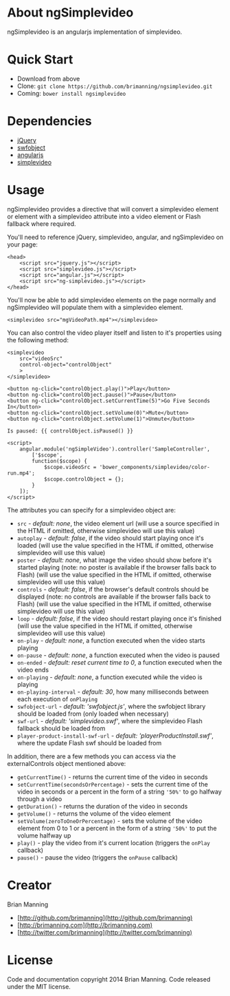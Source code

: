 About ngSimplevideo
===

ngSimplevideo is an angularjs implementation of simplevideo.

Quick Start
===
+ Download from above
+ Clone: `git clone https://github.com/brimanning/ngsimplevideo.git`
+ Coming: `bower install ngsimplevideo`

Dependencies
===
+ [jQuery](http://jquery.com)
+ [swfobject](https://code.google.com/p/swfobject)
+ [angularjs](https://angularjs.org/)
+ [simplevideo](https://github.com/brimanning/simplevideo)

Usage
===
ngSimplevideo provides a directive that will convert a simplevideo element or element with a simplevideo attribute into a video element or Flash fallback where required.

You'll need to reference jQuery, simplevideo, angular, and ngSimplevideo on your page:

	<head>
		<script src="jquery.js"></script>
		<script src="simplevideo.js"></script>
		<script src="angular.js"></script>
		<script src="ng-simplevideo.js"></script>
	</head>

You'll now be able to add simplevideo elements on the page normally and ngSimplevideo will populate them with a simplevideo element.

	<simplevideo src="mgVideoPath.mp4"></simplevideo>
	
You can also control the video player itself and listen to it's properties using the following method:


	<simplevideo
		src="videoSrc"
		control-object="controlObject"
		>
	</simplevideo>

	<button ng-click="controlObject.play()">Play</button>
	<button ng-click="controlObject.pause()">Pause</button>
	<button ng-click="controlObject.setCurrentTime(5)">Go Five Seconds In</button>
	<button ng-click="controlObject.setVolume(0)">Mute</button>
	<button ng-click="controlObject.setVolume(1)">Unmute</button>

	Is paused: {{ controlObject.isPaused() }}
	
	<script>
		angular.module('ngSimpleVideo').controller('SampleController',
			['$scope',
			function($scope) {
				$scope.videoSrc = 'bower_components/simplevideo/color-run.mp4';
				$scope.controlObject = {};
			}
		]);
	</script>
	
The attributes you can specify for a simplevideo object are:

+ `src` - _default: none_, the video element url (will use a source specified in the HTML if omitted, otherwise simplevideo will use this value)
+ `autoplay` - _default: false_, if the video should start playing once it's loaded (will use the value specified in the HTML if omitted, otherwise simplevideo will use this value)
+ `poster` - _default: none_, what image the video should show before it's started playing (note: no poster is available if the browser falls back to Flash) (will use the value specified in the HTML if omitted, otherwise simplevideo will use this value)
+ `controls` - _default: false_, if the browser's default controls should be displayed (note: no controls are available if the browser falls back to Flash) (will use the value specified in the HTML if omitted, otherwise simplevideo will use this value)
+ `loop` - _default: false_, if the video should restart playing once it's finished (will use the value specified in the HTML if omitted, otherwise simplevideo will use this value)
+ `on-play` - _default: none_, a function executed when the video starts playing
+ `on-pause` - _default: none_, a function executed when the video is paused
+ `on-ended` - _default: reset current time to 0_, a function executed when the video ends
+ `on-playing` - _default: none_, a function executed while the video is playing
+ `on-playing-interval` - _default: 30_, how many milliseconds between each execution of `onPlaying`
+ `swfobject-url` - _default: 'swfobject.js'_, where the swfobject library should be loaded from (only loaded when necessary)
+ `swf-url` - _default: 'simplevideo.swf'_, where the simplevideo Flash fallback should be loaded from
+ `player-product-install-swf-url` - _default: 'playerProductInstall.swf'_, where the update Flash swf should be loaded from

In addition, there are a few methods you can access via the externalControls object mentioned above:

+ `getCurrentTime()` - returns the current time of the video in seconds
+ `setCurrentTime(secondsOrPercentage)` - sets the current time of the video in seconds or a percent in the form of a string `'50%'` to go halfway through a video
+ `getDuration()` - returns the duration of the video in seconds
+ `getVolume()` - returns the volume of the video element
+ `setVolume(zeroToOneOrPercentage)` - sets the volume of the video element from 0 to 1 or a percent in the form of a string `'50%'` to put the volume halfway up
+ `play()` - play the video from it's current location (triggers the `onPlay` callback)
+ `pause()` - pause the video (triggers the `onPause` callback)

Creator
===
Brian Manning

+ [http://github.com/brimanning](http://github.com/brimanning)
+ [http://brimanning.com](http://brimanning.com)
+ [http://twitter.com/brimanning](http://twitter.com/brimanning)

License
===
Code and documentation copyright 2014 Brian Manning. Code released under the MIT license.